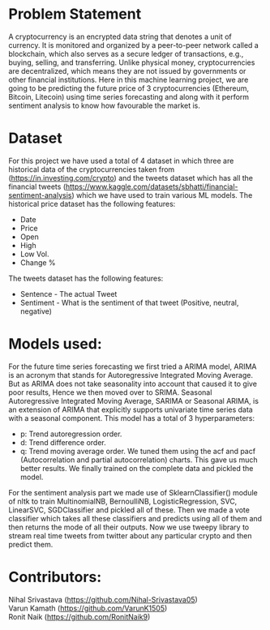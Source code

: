 # Problem Statement
  A cryptocurrency is an encrypted data string that denotes a unit of currency. It is monitored and organized by a peer-to-peer network called a blockchain, which also serves as a secure ledger of transactions, e.g., buying, selling, and transferring. Unlike physical money, cryptocurrencies are decentralized, which means they are not issued by governments or other financial institutions. Here in this machine learning project, we are going to be predicting the future price of 3 cryptocurrencies (Ethereum, Bitcoin, Litecoin) using time series forecasting and along with it perform sentiment analysis to know how favourable the market is. 
  
# Dataset
For this project we have used a total of 4 dataset in which three are historical data of the cryptocurrencies taken from (https://in.investing.com/crypto) and the tweets dataset which has all the financial tweets (https://www.kaggle.com/datasets/sbhatti/financial-sentiment-analysis) which we have used to train various ML models.
The historical price dataset has the following features:
- Date
- Price
- Open
- High
- Low	Vol.
- Change %

The tweets dataset has the following features:
- Sentence - The actual Tweet
- Sentiment - What is the sentiment of that tweet (Positive, neutral, negative)

# Models used:
  For the future time series forecasting we first tried a ARIMA model, ARIMA is an acronym that stands for Autoregressive Integrated Moving Average. But as ARIMA does not take seasonality into account that caused it to give poor results, Hence we then moved over to SRIMA. Seasonal Autoregressive Integrated Moving Average, SARIMA or Seasonal ARIMA, is an extension of ARIMA that explicitly supports univariate time series data with a seasonal component. This model has a total of 3 hyperparameters: 
- p: Trend autoregression order.
- d: Trend difference order.
- q: Trend moving average order.
We tuned them using the acf and pacf (Autocorrelation and partial autocorrelation) charts. This gave us much better results. We finally trained on the complete data and pickled the model. 

For the sentiment analysis part we made use of SklearnClassifier() module of nltk to train MultinomialNB, BernoulliNB, LogisticRegression, SVC, LinearSVC, SGDClassifier and pickled all of these. Then we made a vote classifier which takes all these classifiers and predicts using all of them and then returns the mode of all their outputs. Now we use tweepy library to stream real time tweets from twitter about any particular crypto and then predict them.

# Contributors:
Nihal Srivastava (https://github.com/Nihal-Srivastava05)  
Varun Kamath (https://github.com/VarunK1505)  
Ronit Naik (https://github.com/RonitNaik9)  
